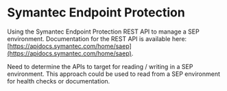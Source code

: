 # Symantec Endpoint Protection

Using the Symantec Endpoint Protection REST API to manage a SEP environment. Documentation for the REST API is available here: [https://apidocs.symantec.com/home/saep](https://apidocs.symantec.com/home/saep).

Need to determine the APIs to target for reading / writing in a SEP environment. This approach could be used to read from a SEP environment for health checks or documentation.
